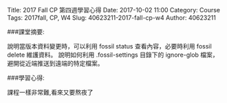 Title: 2017 Fall CP 第四週學習心得
Date: 2017-10-02 11:00
Category: Course
Tags: 2017fall, CP, W4
Slug: 40623211-2017-fall-cp-w4
Author: 40623211

<!-- PELICAN_END_SUMMARY -->

###課堂摘要:

說明當版本資料變更時，可以利用 fossil status 查看內容，必要時利用 fossil delete 維護資料。 說明如何利用 .fossil-settings 目錄下的 ignore-glob 檔案，避開從近端推送到遠端的特定檔案。

###學習心得:

課程一樣非常難,看來又要熬夜了
